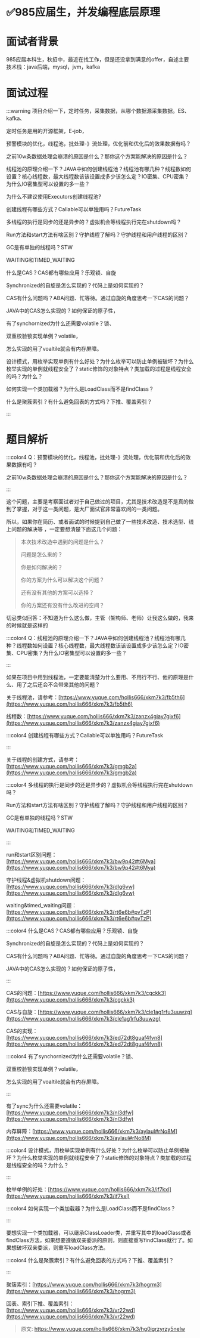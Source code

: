 # ✅985应届生，并发编程底层原理

# 面试者背景


985应届本科生，秋招中，最近在找工作，但是还没拿到满意的offer，自述主要技术栈：java后端，mysql，jvm，kafka

# 面试过程
:::warning
项目介绍一下，定时任务，采集数据，从哪个数据源采集数据。ES、kafka、

定时任务是用的开源框架，E-job，

预警模块的优化，线程池，批处理-》流处理，优化前和优化后的效果数据有吗？

之前10w条数据处理会崩溃的原因是什么？那你这个方案能解决的原因是什么？

线程池的原理介绍一下？JAVA中如何创建线程池？线程池有哪几种？线程数如何设置？核心线程数，最大线程数该该设置成多少该怎么定？IO密集、CPU密集？为什么IO密集型可以设置的多一些？

为什么不建议使用Executors创建线程池?

创建线程有哪些方式？Callable可以单独用吗？FutureTask

多线程的执行是同步的还是异步的？虚拟机会等线程执行完在shutdown吗？

Run方法和start方法有啥区别？守护线程了解吗？守护线程和用户线程的区别？

GC是有单独的线程吗？STW

WAITING和TIMED_WAITING

什么是CAS？CAS都有哪些应用？乐观锁、自旋

Synchronized的自旋是怎么实现的？代码上是如何实现的？

CAS有什么问题吗？ABA问题、忙等待。通过自旋的角度思考一下CAS的问题？

JAVA中的CAS怎么实现的？如何保证的原子性，

有了synchornized为什么还需要volatile？锁、

双重校验锁实现单例？volatile，

怎么实现的用了voaltile就会有内存屏障。

设计模式，用枚举实现单例有什么好处？为什么枚举可以防止单例被破坏？为什么枚举实现的单例就线程安全了？static修饰的对象特点？类加载的过程是线程安全的吗？为什么？

如何实现一个类加载器？为什么是LoadClass而不是findClass？

什么是聚簇索引？有什么避免回表的方式吗？下推、覆盖索引？

:::

# 题目解析


:::color4
Q：预警模块的优化，线程池，批处理-》流处理，优化前和优化后的效果数据有吗？

之前10w条数据处理会崩溃的原因是什么？那你这个方案能解决的原因是什么？

:::



这个问题，主要是考察面试者对于自己做过的项目，尤其是技术改造是不是真的做到了掌握，对于这一类问题，是大厂面试官非常喜欢问的一类问题。



所以，如果你在简历、或者面试的时候提到自己做了一些技术改造、技术选型、线上问题的解决等 ，一定要想清楚下面这几个问题：



> 本次技术改造中遇到的问题是什么？
>
> 问题是怎么来的？
>
> 你是如何解决的？
>
> 你的方案为什么可以解决这个问题？
>
> 还有没有其他的方案可以选择？
>
> 你的方案还有没有什么改进的空间？
>



切忌类似回答：不知道为什么这么做，主管（架构师、老师）让我这么做的，我来的时候就是这样的





:::color4
Q：线程池的原理介绍一下？JAVA中如何创建线程池？线程池有哪几种？线程数如何设置？核心线程数，最大线程数该该设置成多少该怎么定？IO密集、CPU密集？为什么IO密集型可以设置的多一些？

:::



如果在项目中用到线程池，一定要能清楚为什么要用、不用行不行、他的原理是什么、用了之后还会不会带来其他的问题？



关于线程池，请参考：[https://www.yuque.com/hollis666/xkm7k3/fb5th6](https://www.yuque.com/hollis666/xkm7k3/fb5th6)

线程数：[https://www.yuque.com/hollis666/xkm7k3/zanzx4giay7gixf6](https://www.yuque.com/hollis666/xkm7k3/zanzx4giay7gixf6)



:::color4
创建线程有哪些方式？Callable可以单独用吗？FutureTask

:::



关于线程的创建方式，请参考：[https://www.yuque.com/hollis666/xkm7k3/gmgb2a](https://www.yuque.com/hollis666/xkm7k3/gmgb2a)



:::color4
多线程的执行是同步的还是异步的？虚拟机会等线程执行完在shutdown吗？

Run方法和start方法有啥区别？守护线程了解吗？守护线程和用户线程的区别？

GC是有单独的线程吗？STW

WAITING和TIMED_WAITING

:::



run和start区别问题：[https://www.yuque.com/hollis666/xkm7k3/bw9p42#t6Mya](https://www.yuque.com/hollis666/xkm7k3/bw9p42#t6Mya)

守护线程&虚拟机shutdown问题：[https://www.yuque.com/hollis666/xkm7k3/dlg6vw](https://www.yuque.com/hollis666/xkm7k3/dlg6vw)

waiting&timed_waiting问题：[https://www.yuque.com/hollis666/xkm7k3/rt6e6b#pvTzP](https://www.yuque.com/hollis666/xkm7k3/rt6e6b#pvTzP)



:::color4
什么是CAS？CAS都有哪些应用？乐观锁、自旋

Synchronized的自旋是怎么实现的？代码上是如何实现的？

CAS有什么问题吗？ABA问题、忙等待。通过自旋的角度思考一下CAS的问题？

JAVA中的CAS怎么实现的？如何保证的原子性，

:::



CAS的问题：[https://www.yuque.com/hollis666/xkm7k3/cgckk3](https://www.yuque.com/hollis666/xkm7k3/cgckk3)

CAS与自旋：[https://www.yuque.com/hollis666/xkm7k3/cle1ag1rfu3uuwzg](https://www.yuque.com/hollis666/xkm7k3/cle1ag1rfu3uuwzg)

CAS的实现：[https://www.yuque.com/hollis666/xkm7k3/ed72dt8guaf4fvn8](https://www.yuque.com/hollis666/xkm7k3/ed72dt8guaf4fvn8)



:::color4
有了synchornized为什么还需要volatile？锁、

双重校验锁实现单例？volatile，

怎么实现的用了voaltile就会有内存屏障。

:::



有了sync为什么还需要volatile： [https://www.yuque.com/hollis666/xkm7k3/nl3dfw](https://www.yuque.com/hollis666/xkm7k3/nl3dfw)

内存屏障：[https://www.yuque.com/hollis666/xkm7k3/aylaul#rNo8M](https://www.yuque.com/hollis666/xkm7k3/aylaul#rNo8M)



:::color4
设计模式，用枚举实现单例有什么好处？为什么枚举可以防止单例被破坏？为什么枚举实现的单例就线程安全了？static修饰的对象特点？类加载的过程是线程安全的吗？为什么？

:::



枚举单例的好处：[https://www.yuque.com/hollis666/xkm7k3/if7kxl](https://www.yuque.com/hollis666/xkm7k3/if7kxl)



:::color4
如何实现一个类加载器？为什么是LoadClass而不是findClass？

:::



要想实现一个类加载器，可以继承ClassLoader类，并重写其中的loadClass或者findClass方法，如果想要遵循双亲委派的原则，则直接重写findClass就行了。如果想破坏双亲委派，则重写loadClass方法。



:::color4
什么是聚簇索引？有什么避免回表的方式吗？下推、覆盖索引？

:::



聚簇索引：[https://www.yuque.com/hollis666/xkm7k3/hogrm3](https://www.yuque.com/hollis666/xkm7k3/hogrm3)

回表、索引下推、覆盖索引：[https://www.yuque.com/hollis666/xkm7k3/vr22wd](https://www.yuque.com/hollis666/xkm7k3/vr22wd)



> 原文: <https://www.yuque.com/hollis666/xkm7k3/hg0igrzyrzy5nelw>
